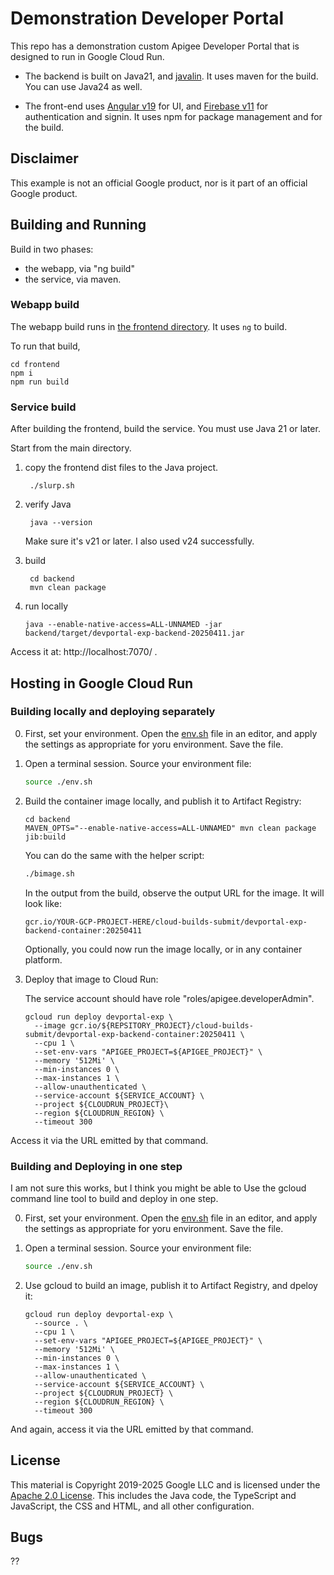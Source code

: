 # Demonstration Developer Portal

This repo has a demonstration custom Apigee Developer Portal that is designed to run in Google Cloud Run.

* The backend is built on Java21, and [javalin](https://javalin.io/).  It uses
  maven for the build. You can use Java24 as well.

* The front-end uses [Angular v19](https://github.com/angular/angular) for UI,
  and [Firebase v11](https://www.npmjs.com/package/firebase) for authentication
  and signin.  It uses npm for package management and for the build.

## Disclaimer

This example is not an official Google product, nor is it part of an official Google product.

## Building and Running

Build in two phases:
- the webapp, via "ng build"
- the service, via maven.

### Webapp build
The webapp build runs in [the frontend directory](./frontend). It uses `ng` to build.

To run that build,
```
cd frontend
npm i
npm run build
```


### Service build

After building the frontend, build the service.
You must use Java 21 or later.

Start from the main directory.

1. copy the frontend dist files to the Java project.
   ```
    ./slurp.sh
   ```

1. verify Java
   ```
    java --version
   ```
   Make sure it's v21 or later.  I also used v24 successfully.

1. build
   ```
    cd backend
    mvn clean package
   ```

2. run locally
   ```
   java --enable-native-access=ALL-UNNAMED -jar backend/target/devportal-exp-backend-20250411.jar
   ```

Access it at: http://localhost:7070/ .


## Hosting in Google Cloud Run

### Building locally and deploying separately

0. First, set your environment.  Open the [env.sh](./env.sh) file in an editor, and apply the
   settings as appropriate for yoru environment. Save the file.

1. Open a terminal session. Source your environment file:
   ```bash
   source ./env.sh
   ```

2. Build the container image locally, and publish it to Artifact Registry:
   ```
   cd backend
   MAVEN_OPTS="--enable-native-access=ALL-UNNAMED" mvn clean package jib:build
   ```

   You can do the same with the helper script:
   ```sh
   ./bimage.sh
   ```

   In the output from the build, observe the output URL for the image.  It will look like:
   ```
   gcr.io/YOUR-GCP-PROJECT-HERE/cloud-builds-submit/devportal-exp-backend-container:20250411
   ```

   Optionally, you could now run the image locally, or in any container platform.

3. Deploy that image to Cloud Run:

   The service account should have role "roles/apigee.developerAdmin".

   ```
   gcloud run deploy devportal-exp \
     --image gcr.io/${REPSITORY_PROJECT}/cloud-builds-submit/devportal-exp-backend-container:20250411 \
     --cpu 1 \
     --set-env-vars "APIGEE_PROJECT=${APIGEE_PROJECT}" \
     --memory '512Mi' \
     --min-instances 0 \
     --max-instances 1 \
     --allow-unauthenticated \
     --service-account ${SERVICE_ACCOUNT} \
     --project ${CLOUDRUN_PROJECT}\
     --region ${CLOUDRUN_REGION} \
     --timeout 300
   ```

Access it via the URL emitted by that command.

### Building and Deploying in one step

I am not sure this works, but I think you might be able to
Use the gcloud command line tool to build and deploy in one step.


0. First, set your environment.  Open the [env.sh](./env.sh) file in an editor, and apply the
   settings as appropriate for yoru environment. Save the file.

1. Open a terminal session. Source your environment file:
   ```bash
   source ./env.sh
   ```

2. Use gcloud to build an image, publish it to Artifact Registry, and dpeloy it:

   ```
   gcloud run deploy devportal-exp \
     --source . \
     --cpu 1 \
     --set-env-vars "APIGEE_PROJECT=${APIGEE_PROJECT}" \
     --memory '512Mi' \
     --min-instances 0 \
     --max-instances 1 \
     --allow-unauthenticated \
     --service-account ${SERVICE_ACCOUNT} \
     --project ${CLOUDRUN_PROJECT} \
     --region ${CLOUDRUN_REGION} \
     --timeout 300
   ```

And again, access it via the URL emitted by that command.

## License

This material is Copyright 2019-2025
Google LLC and is licensed under the [Apache 2.0
License](LICENSE). This includes the Java code, the TypeScript and JavaScript, the CSS and HTML, and
all other configuration.

## Bugs

??

